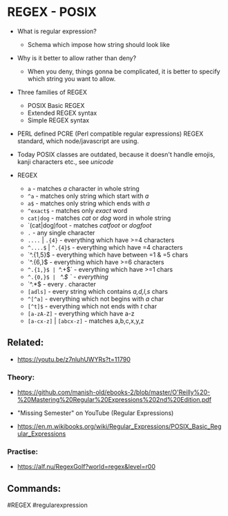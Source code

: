 # REGEX - POSIX



* What is regular expression?
	* Schema which impose how string should look like

* Why is it better to allow rather than deny?
	* When you deny, things gonna be complicated, it is better to specify which string you want to allow.

* Three families of REGEX
	* POSIX Basic REGEX
	* Extended REGEX syntax
	* Simple REGEX syntax
* PERL defined PCRE (Perl compatible regular expressions) REGEX standard, which node/javascript are using.
* Today POSIX classes are outdated, because it doesn't handle emojis, kanji characters etc., see *unicode*

* REGEX
	* `a` - matches *a* character in whole string
	* `^a` - matches only string which start with *a*
	* `a$` - matches only string which ends with *a*
	* `^exact$` - matches only *exact* word
	* `cat|dog` - matches *cat* or *dog* word in whole string
	* `(cat|dog)foot - matches *catfoot* or *dogfoot*
	* ` . ` - any single character
	* ` .... ` | `.{4}` - everything which have >=4 characters
	* `^....$` | `^.{4}$` - everything which have =4 characters
	* `^.{1,5}$ - everything which have between =1 & =5 chars
	* `^.{6,}$ - everything which have >=6 characters
	* `^.{1,}$ | `^.+$` - everything which have >=1 chars
	* `^.{0,}$ | ` ^.*$ ` - everything*
	* `^\.*$ - every *.* character
	* `[adls]` - every string which contains *a,d,l,s* chars
	* `^[^a]` - everything which not begins with *a* char
	* `[^t]$` - everything which not ends with *t* char
	* `[a-zA-Z]` - everything which have a-z
	* `[a-cx-z]` | `[abcx-z]` - matches a,b,c,x,y,z

	

## Related:

* https://youtu.be/z7nluhUWYRs?t=11790

### Theory: 

* https://github.com/manish-old/ebooks-2/blob/master/O'Reilly%20-%20Mastering%20Regular%20Expressions%202nd%20Edition.pdf

* "Missing Semester" on YouTube (Regular Expressions)

* https://en.m.wikibooks.org/wiki/Regular_Expressions/POSIX_Basic_Regular_Expressions

### Practise:

* https://alf.nu/RegexGolf?world=regex&level=r00

## Commands: 


#REGEX #regularexpression
